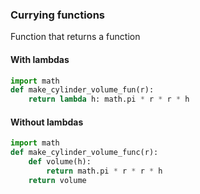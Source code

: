 ### Currying functions
Function that returns a function
#### With lambdas
```python
import math
def make_cylinder_volume_fun(r):
    return lambda h: math.pi * r * r * h
```
#### Without lambdas
```python
import math
def make_cylinder_volume_func(r):
    def volume(h):
        return math.pi * r * r * h
    return volume
```
